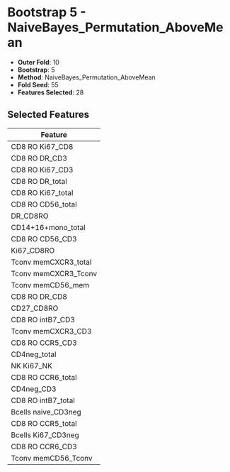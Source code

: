 # Bootstrap 5 - NaiveBayes_Permutation_AboveMean

- **Outer Fold**: 10
- **Bootstrap**: 5
- **Method**: NaiveBayes_Permutation_AboveMean
- **Fold Seed**: 55
- **Features Selected**: 28

## Selected Features

| Feature |
|---------|
| CD8 RO Ki67_CD8 |
| CD8 RO DR_CD3 |
| CD8  RO Ki67_CD3 |
| CD8 RO DR_total |
| CD8 RO Ki67_total |
| CD8 RO CD56_total |
| DR_CD8RO |
| CD14+16+mono_total |
| CD8 RO CD56_CD3 |
| Ki67_CD8RO |
| Tconv memCXCR3_total |
| Tconv memCXCR3_Tconv |
| Tconv memCD56_mem |
| CD8 RO DR_CD8 |
| CD27_CD8RO |
| CD8 RO intB7_CD3 |
| Tconv memCXCR3_CD3 |
| CD8 RO CCR5_CD3 |
| CD4neg_total |
| NK Ki67_NK |
| CD8 RO CCR6_total |
| CD4neg_CD3 |
| CD8 RO intB7_total |
| Bcells naive_CD3neg |
| CD8 RO CCR5_total |
| Bcells Ki67_CD3neg |
| CD8 RO CCR6_CD3 |
| Tconv memCD56_Tconv |
